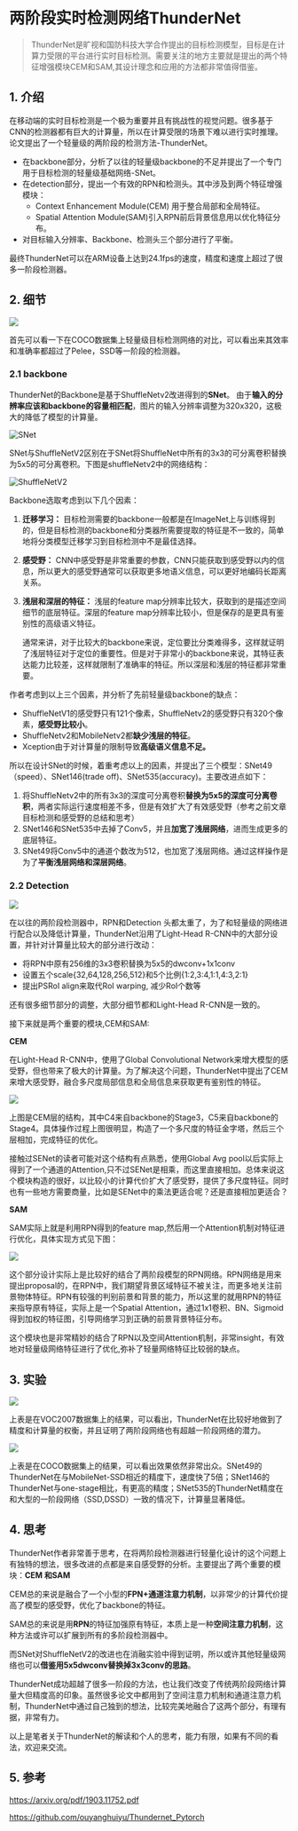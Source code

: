 # 两阶段实时检测网络ThunderNet

> ThunderNet是旷视和国防科技大学合作提出的目标检测模型，目标是在计算力受限的平台进行实时目标检测。需要关注的地方主要就是提出的两个特征增强模块CEM和SAM,其设计理念和应用的方法都非常值得借鉴。


## 1. 介绍

在移动端的实时目标检测是一个极为重要并且有挑战性的视觉问题。很多基于CNN的检测器都有巨大的计算量，所以在计算受限的场景下难以进行实时推理。论文提出了一个轻量级的两阶段的检测方法-ThunderNet。

- 在backbone部分，分析了以往的轻量级backbone的不足并提出了一个专门用于目标检测的轻量级基础网络-SNet。
- 在detection部分，提出一个有效的RPN和检测头。其中涉及到两个特征增强模块：
    - Context Enhancement Module(CEM) 用于整合局部和全局特征。
    - Spatial Attention Module(SAM)引入RPN前后背景信息用以优化特征分布。
- 对目标输入分辨率、Backbone、检测头三个部分进行了平衡。

最终ThunderNet可以在ARM设备上达到24.1fps的速度，精度和速度上超过了很多一阶段检测器。

## 2. 细节

![](https://img-blog.csdnimg.cn/2020030119553435.png?x-oss-process=image/watermark,type_ZmFuZ3poZW5naGVpdGk,shadow_10,text_aHR0cHM6Ly9ibG9nLmNzZG4ubmV0L0REX1BQX0pK,size_16,color_FFFFFF,t_70)

首先可以看一下在COCO数据集上轻量级目标检测网络的对比，可以看出来其效率和准确率都超过了Pelee，SSD等一阶段的检测器。

### 2.1 backbone

ThunderNet的Backbone是基于ShuffleNetv2改进得到的**SNet**。 由于**输入的分辨率应该和backbone的容量相匹配**，图片的输入分辨率调整为320x320，这极大的降低了模型的计算量。

![SNet](https://img-blog.csdnimg.cn/20200301200718763.png?x-oss-process=image/watermark,type_ZmFuZ3poZW5naGVpdGk,shadow_10,text_aHR0cHM6Ly9ibG9nLmNzZG4ubmV0L0REX1BQX0pK,size_16,color_FFFFFF,t_70)

SNet与ShuffleNetV2区别在于SNet将ShuffleNet中所有的3x3的可分离卷积替换为5x5的可分离卷积。下图是shuffleNetv2中的网络结构：

![ShuffleNetV2](https://img-blog.csdnimg.cn/20200301201522896.png?x-oss-process=image/watermark,type_ZmFuZ3poZW5naGVpdGk,shadow_10,text_aHR0cHM6Ly9ibG9nLmNzZG4ubmV0L0REX1BQX0pK,size_16,color_FFFFFF,t_70)

Backbone选取考虑到以下几个因素：

1. **迁移学习：** 目标检测需要的backbone一般都是在ImageNet上与训练得到的，但是目标检测的backbone和分类器所需要提取的特征是不一致的，简单地将分类模型迁移学习到目标检测中不是最佳选择。

2. **感受野：** CNN中感受野是非常重要的参数，CNN只能获取到感受野以内的信息，所以更大的感受野通常可以获取更多地语义信息，可以更好地编码长距离关系。

3. **浅层和深层的特征：** 浅层的feature map分辨率比较大，获取到的是描述空间细节的底层特征。深层的feature map分辨率比较小，但是保存的是更具有鉴别性的高级语义特征。

    通常来讲，对于比较大的backbone来说，定位要比分类难得多，这样就证明了浅层特征对于定位的重要性。但是对于非常小的backbone来说，其特征表达能力比较差，这样就限制了准确率的特征。所以深层和浅层的特征都非常重要。

作者考虑到以上三个因素，并分析了先前轻量级backbone的缺点：

- ShuffleNetV1的感受野只有121个像素，ShuffleNetv2的感受野只有320个像素，**感受野比较小**。
- ShuffleNetv2和MobileNetv2都**缺少浅层的特征**。
- Xception由于对计算量的限制导致**高级语义信息不足。**

所以在设计SNet的时候，着重考虑以上的因素，并提出了三个模型：SNet49（speed）、SNet146(trade off)、SNet535(accuracy)。主要改进点如下：

1. 将ShuffleNetv2中的所有3x3的深度可分离卷积**替换为5x5的深度可分离卷积**，两者实际运行速度相差不多，但是有效扩大了有效感受野（参考之前文章目标检测和感受野的总结和思考）
2. SNet146和SNet535中去掉了Conv5，并且**加宽了浅层网络**，进而生成更多的底层特征。
3. SNet49将Conv5中的通道个数改为512，也加宽了浅层网络。通过这样操作是为了**平衡浅层网络和深层网络**。



### 2.2 Detection

![](https://img-blog.csdnimg.cn/20200301210236991.png?x-oss-process=image/watermark,type_ZmFuZ3poZW5naGVpdGk,shadow_10,text_aHR0cHM6Ly9ibG9nLmNzZG4ubmV0L0REX1BQX0pK,size_16,color_FFFFFF,t_70)

在以往的两阶段检测器中，RPN和Detection 头都太重了，为了和轻量级的网络进行配合以及降低计算量，ThunderNet沿用了Light-Head R-CNN中的大部分设置，并针对计算量比较大的部分进行改动：

- 将RPN中原有256维的3x3卷积替换为5x5的dwconv+1x1conv 
- 设置五个scale{32,64,128,256,512}和5个比例{1:2,3:4,1:1,4:3,2:1}
- 提出PSRoI align来取代RoI warping, 减少RoI个数等

还有很多细节部分的调整，大部分细节都和Light-Head R-CNN是一致的。

接下来就是两个重要的模块,CEM和SAM:

**CEM**

在Light-Head R-CNN中，使用了Global Convolutional Network来增大模型的感受野，但也带来了极大的计算量。为了解决这个问题，ThunderNet中提出了CEM来增大感受野，融合多尺度局部信息和全局信息来获取更有鉴别性的特征。

![](https://img-blog.csdnimg.cn/2020030121090559.png?x-oss-process=image/watermark,type_ZmFuZ3poZW5naGVpdGk,shadow_10,text_aHR0cHM6Ly9ibG9nLmNzZG4ubmV0L0REX1BQX0pK,size_16,color_FFFFFF,t_70)

上图是CEM层的结构，其中C4来自backbone的Stage3，C5来自backbone的Stage4。具体操作过程上图很明显，构造了一个多尺度的特征金字塔，然后三个层相加，完成特征的优化。

接触过SENet的读者可能对这个结构有点熟悉，使用Global Avg pool以后实际上得到了一个通道的Attention,只不过SENet是相乘，而这里直接相加。总体来说这个模块构造的很好，以比较小的计算代价扩大了感受野，提供了多尺度特征。同时也有一些地方需要商量，比如是SENet中的乘法更适合呢？还是直接相加更适合？

**SAM**

SAM实际上就是利用RPN得到的feature map,然后用一个Attention机制对特征进行优化，具体实现方式见下图：

![](https://img-blog.csdnimg.cn/20200301212144119.png?x-oss-process=image/watermark,type_ZmFuZ3poZW5naGVpdGk,shadow_10,text_aHR0cHM6Ly9ibG9nLmNzZG4ubmV0L0REX1BQX0pK,size_16,color_FFFFFF,t_70)

这个部分设计实际上是比较好的结合了两阶段模型的RPN网络。RPN网络是用来提出proposal的，在RPN中，我们期望背景区域特征不被关注，而更多地关注前景物体特征。RPN有较强的判别前景和背景的能力，所以这里的就用RPN的特征来指导原有特征，实际上是一个Spatial Attention，通过1x1卷积、BN、Sigmoid得到加权的特征图，引导网络学习到正确的前景背景特征分布。

这个模块也是非常精妙的结合了RPN以及空间Attention机制，非常insight，有效地对轻量级网络特征进行了优化,弥补了轻量网络特征比较弱的缺点。

## 3. 实验

![](https://img-blog.csdnimg.cn/20200301212950216.png?x-oss-process=image/watermark,type_ZmFuZ3poZW5naGVpdGk,shadow_10,text_aHR0cHM6Ly9ibG9nLmNzZG4ubmV0L0REX1BQX0pK,size_16,color_FFFFFF,t_70)

上表是在VOC2007数据集上的结果，可以看出，ThunderNet在比较好地做到了精度和计算量的权衡，并且证明了两阶段网络也有超越一阶段网络的潜力。

![](https://img-blog.csdnimg.cn/20200301213246991.png?x-oss-process=image/watermark,type_ZmFuZ3poZW5naGVpdGk,shadow_10,text_aHR0cHM6Ly9ibG9nLmNzZG4ubmV0L0REX1BQX0pK,size_16,color_FFFFFF,t_70)

上表是在COCO数据集上的结果，可以看出效果依然非常出众。SNet49的ThunderNet在与MobileNet-SSD相近的精度下，速度快了5倍；SNet146的ThunderNet与one-stage相比，有更高的精度；SNet535的ThunderNet精度在和大型的一阶段网络（SSD,DSSD）一致的情况下，计算量显著降低。

## 4. 思考

ThunderNet作者非常善于思考，在将两阶段检测器进行轻量化设计的这个问题上有独特的想法，很多改进的点都是来自感受野的分析。主要提出了两个重要的模块：**CEM 和SAM**

CEM总的来说是融合了一个小型的**FPN+通道注意力机制**，以非常少的计算代价提高了模型的感受野，优化了backbone的特征。

SAM总的来说是用**RPN**的特征加强原有特征，本质上是一种**空间注意力机制**，这种方法或许可以扩展到所有的多阶段检测器中。

而SNet对ShuffleNetV2的改进也在消融实验中得到证明，所以或许其他轻量级网络也可以**借鉴用5x5dwconv替换掉3x3conv的思路**。

ThunderNet成功超越了很多一阶段的方法，也让我们改变了传统两阶段网络计算量大但精度高的印象。虽然很多论文中都用到了空间注意力机制和通道注意力机制，ThunderNet中通过自己独到的想法，比较完美地融合了这两个部分，有理有据，非常有力。

以上是笔者关于ThunderNet的解读和个人的思考，能力有限，如果有不同的看法，欢迎来交流。

## 5. 参考

https://arxiv.org/pdf/1903.11752.pdf

<https://github.com/ouyanghuiyu/Thundernet_Pytorch>
